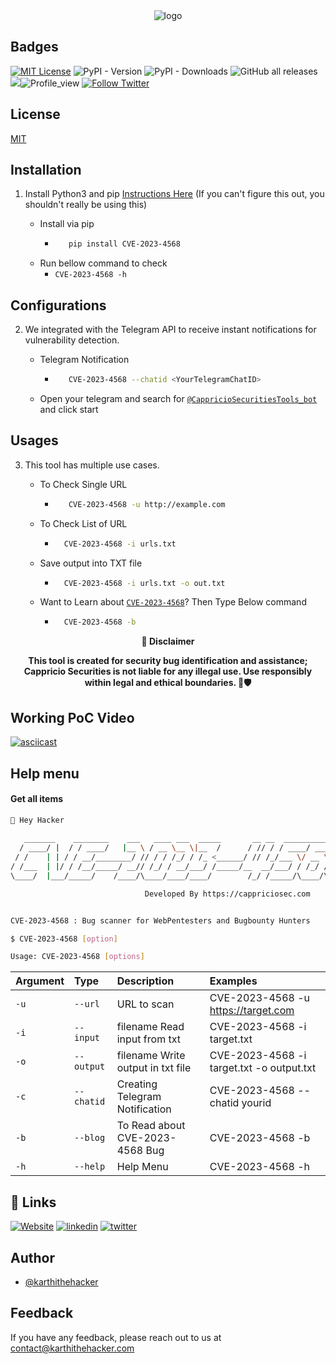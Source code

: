 
<div align="center">
  <img src="https://blogs.cappriciosec.com/uploaders/CVE-2023-4568-tool.png" alt="logo">
</div>


## Badges



[![MIT License](https://img.shields.io/badge/License-MIT-green.svg)](https://choosealicense.com/licenses/mit/)
![PyPI - Version](https://img.shields.io/pypi/v/CVE-2023-4568)
![PyPI - Downloads](https://img.shields.io/pypi/dm/CVE-2023-4568)
![GitHub all releases](https://img.shields.io/github/downloads/Cappricio-Securities/CVE-2023-4568/total)
<a href="https://github.com/Cappricio-Securities/CVE-2023-4568/releases/"><img src="https://img.shields.io/github/release/Cappricio-Securities/CVE-2023-4568"></a>![Profile_view](https://komarev.com/ghpvc/?username=Cappricio-Securities&label=Profile%20views&color=0e75b6&style=flat)
[![Follow Twitter](https://img.shields.io/twitter/follow/cappricio_sec?style=social)](https://twitter.com/cappricio_sec)
<p align="center">

<p align="center">







## License

[MIT](https://choosealicense.com/licenses/mit/)



## Installation 

1. Install Python3 and pip [Instructions Here](https://www.python.org/downloads/) (If you can't figure this out, you shouldn't really be using this)

   - Install via pip
     - ```bash
          pip install CVE-2023-4568 
        ```
   - Run bellow command to check
     - `CVE-2023-4568 -h`

## Configurations 
2. We integrated with the Telegram API to receive instant notifications for vulnerability detection.
   
   - Telegram Notification
     - ```bash
          CVE-2023-4568 --chatid <YourTelegramChatID>
        ```
   - Open your telegram and search for [`@CappricioSecuritiesTools_bot`](https://web.telegram.org/k/#@CappricioSecuritiesTools_bot) and click start

## Usages 
3. This tool has multiple use cases.
   
   - To Check Single URL
     - ```bash
          CVE-2023-4568 -u http://example.com 
        ```
   - To Check List of URL 
      - ```bash
          CVE-2023-4568 -i urls.txt 
        ```
   - Save output into TXT file
      - ```bash
          CVE-2023-4568 -i urls.txt -o out.txt
        ```
   - Want to Learn about [`CVE-2023-4568`](https://blogs.cappriciosec.com/cve/159/%20PaperCut%20NG%20Unauthenticated%20XMLRPC%20Vulnerability%20(CVE-2023-4568))? Then Type Below command
      - ```bash
          CVE-2023-4568 -b
        ```
     
<p align="center">
  <b>🚨 Disclaimer</b>
  
</p>
<p align="center">
<b>This tool is created for security bug identification and assistance; Cappricio Securities is not liable for any illegal use. 
  Use responsibly within legal and ethical boundaries. 🔐🛡️</b></p>


## Working PoC Video

[![asciicast](https://blogs.cappriciosec.com/uploaders/Screenshot%202024-05-29%20at%208.09.47%20AM.png)]( https://asciinema.org/a/6cE3Uo3CpmgReNjkNp5mIKLSa)




## Help menu

#### Get all items

```bash
👋 Hey Hacker
                                                                             v1.0
   _______    ________    ___   ____ ___  _____       __ __  ___________ ____
  / ____/ |  / / ____/   |__ \ / __ \__ \|__  /      / // / / ____/ ___/( __ )
 / /    | | / / __/________/ // / / /_/ / /_ <______/ // /_/___ \/ __ \/ __  |
/ /___  | |/ / /__/_____/ __// /_/ / __/___/ /_____/__  __/___/ / /_/ / /_/ /
\____/  |___/_____/    /____/\____/____/____/        /_/ /_____/\____/\____/

                              Developed By https://cappriciosec.com


CVE-2023-4568 : Bug scanner for WebPentesters and Bugbounty Hunters 

$ CVE-2023-4568 [option]

Usage: CVE-2023-4568 [options]
```


| Argument | Type     | Description                | Examples |
| :-------- | :------- | :------------------------- | :------------------------- |
| `-u` | `--url` | URL to scan | CVE-2023-4568 -u https://target.com |
| `-i` | `--input` | filename Read input from txt  | CVE-2023-4568 -i target.txt | 
| `-o` | `--output` | filename Write output in txt file | CVE-2023-4568 -i target.txt -o output.txt |
| `-c` | `--chatid` | Creating Telegram Notification | CVE-2023-4568 --chatid yourid |
| `-b` | `--blog` | To Read about CVE-2023-4568 Bug | CVE-2023-4568 -b |
| `-h` | `--help` | Help Menu | CVE-2023-4568 -h |



## 🔗 Links
[![Website](https://img.shields.io/badge/my_portfolio-000?style=for-the-badge&logo=ko-fi&logoColor=white)](https://cappriciosec.com/)
[![linkedin](https://img.shields.io/badge/linkedin-0A66C2?style=for-the-badge&logo=linkedin&logoColor=white)](https://www.linkedin.com/in/karthikeyan--v/)
[![twitter](https://img.shields.io/badge/twitter-1DA1F2?style=for-the-badge&logo=twitter&logoColor=white)](https://twitter.com/karthithehacker)



## Author

- [@karthithehacker](https://github.com/karthi-the-hacker/)



## Feedback

If you have any feedback, please reach out to us at contact@karthithehacker.com
